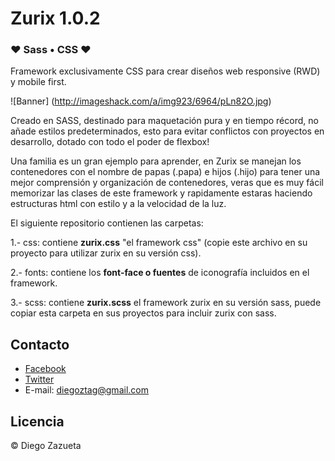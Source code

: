 

# Zurix 1.0.2

### ❤ Sass • CSS ❤ 

Framework exclusivamente CSS para crear diseños web responsive (RWD) y mobile first.

![Banner] (http://imageshack.com/a/img923/6964/pLn82O.jpg)

Creado en SASS, destinado para maquetación pura y en tiempo récord, no añade estilos predeterminados, esto para evitar conflictos con proyectos en desarrollo, dotado con todo el poder de flexbox!

Una familia es un gran ejemplo para aprender, en Zurix se manejan los contenedores con el nombre de papas (.papa) e hijos (.hijo) para tener una mejor comprensión y organización de contenedores, veras que es muy fácil memorizar las clases de este framework y rapidamente estaras haciendo estructuras html con estilo y a la velocidad de la luz.


El siguiente repositorio contienen las carpetas:

1.- css: contiene __zurix.css__ "el framework css" (copie este archivo en su proyecto para utilizar zurix en su versión css).

2.- fonts: contiene los __font-face o fuentes__ de iconografía incluidos en el framework.

3.- scss: contiene __zurix.scss__ el framework zurix en su versión sass, puede copiar esta carpeta en sus proyectos para incluir zurix con sass.


## Contacto
* [Facebook](https://www.facebook.com/diegoztag)
* [Twitter](https://twitter.com/diegoztag)
* E-mail: diegoztag@gmail.com

## Licencia
© Diego Zazueta
